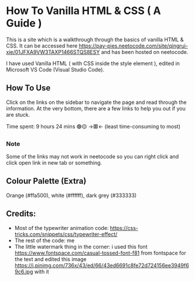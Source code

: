 # How To Vanilla HTML & CSS ( A Guide )

This is a site which is a walkthrough through the basics of vanilla HTML & CSS. It can be accessed here https://pay-pies.neetocode.com/site/qingrui-xie/01JFXA9VW3TAXP1466STQS8ESY and has been hosted on neetocode.

I have used Vanilla HTML ( with CSS inside the style element ), edited in Microsoft VS Code (Visual Studio Code).

## How To Use

Click on the links on the sidebar to navigate the page and read through the information. At the very bottom, there are a few links to help you out if you are stuck. 

Time spent: 9 hours 24 mins 🟢🟡 ->🟥<- (least time-consuming to most)

### Note

Some of the links may not work in neetocode so you can right click and click open link in new tab or something.

## Colour Palette (Extra)

Orange (#ffa500), white (#ffffff), dark grey (#333333)

## Credits:

- Most of the typewriter animation code: https://css-tricks.com/snippets/css/typewriter-effect/
- The rest of the code: me
- The little watermark thing in the corner: i used this font https://www.fontspace.com/casual-tossed-font-f81 from fontspace for the text and edited this image https://i.pinimg.com/736x/43/ed/66/43ed6691c8fe72d724156ee3949f69c6.jpg with it


